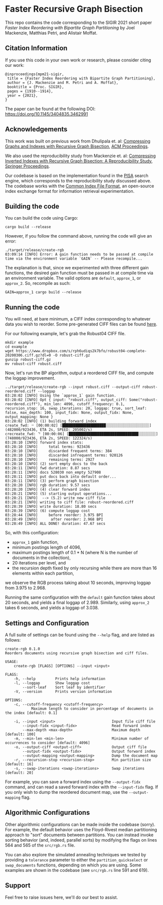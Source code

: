 # Faster Recursive Graph Bisection

This repo contains the code corresponding to the SIGIR 2021 short paper 
*Faster Index Reordering with Bipartite Graph Partitioning* by Joel Mackenzie,
Matthias Petri, and Alistair Moffat. 

## Citation Information
If you use this code in your own work or research, please consider citing
our work:
```
@inproceedings{mpm21-sigir,
 title = {Faster Index Reordering with Bipartite Graph Partitioning},
 author = {J. Mackenzie and M. Petri and A. Moffat},
 booktitle = {Proc. SIGIR},
 pages = {1910--1914},
 year = {2021},
}
```
The paper can be found at the following DOI: https://doi.org/10.1145/3404835.3462991

## Acknowledgements
This work was built on previous work from Dhulipala et. al:
[Compressing Graphs and Indexes with Recursive Graph Bisection](http://www.kdd.org/kdd2016/papers/files/rpp0883-dhulipalaAemb.pdf), 
[ACM Proceedings](https://dl.acm.org/citation.cfm?id=2939862).

We also used the reproducibility study from Mackenzie et. al:
[Compressing Inverted Indexes with Recursive Graph Bisection: A Reproducibility Study](http://engineering.nyu.edu/~suel/papers/bp-ecir19.pdf),
[Springer Proceedings](https://link.springer.com/chapter/10.1007/978-3-030-15712-8_22).

Our codebase is based on the implementation found in the [PISA](https://github.com/pisa-engine/pisa/) search engine, which
corresponds to the reproducibility study discussed above. The codebase works with the
[Common Index File Format](https://github.com/osirrc/ciff), an open-source index exchange format for information
retrieval experimentation.


## Building the code
You can build the code using Cargo:
```
cargo build --release
```

However, if you follow the command above, running the code will give an error:
```
./target/release/create-rgb
03:09:14 [INFO] Error: A gain function needs to be passed at compile time via the environment variable `GAIN` -- Please recompile...
```

The explanation is that, since we experimented with three different gain functions, the desired gain function must be passed in
at compile time via an environment variable. The valid options are `default`, `approx_1`, or `approx_2`. So, recompile as such:
```
GAIN=approx_1 cargo build --release
```

## Running the code
You will need, at bare minimum, a CIFF index corresponding to whatever data you wish to reorder. Some pre-generated CIFF files
can be found [here](https://github.com/osirrc/ciff#reference-lucene-indexes).

For our following example, let's grab the Robust04 CIFF file.
```
mkdir example
cd example
wget https://www.dropbox.com/s/rph6udiqs2k7bfo/robust04-complete-20200306.ciff.gz?dl=0 -O robust-ciff.gz
gunzip robust-ciff.gz
mv robust-ciff robust.ciff
```

Now, let's run the BP algorithm, output a reordered CIFF file, and compute the loggap improvement.
```
../target/release/create-rgb --input robust.ciff --output-ciff robust-reordered.ciff --loggap 
03:28:02 [INFO] Using the `approx_1` gain function.
03:28:02 [INFO] Opt { input: "robust.ciff", output_ciff: Some("robust-reordered.ciff"), min_len: 4096, cutoff_frequency: 0.1, recursion_stop: 16, swap_iterations: 20, loggap: true, sort_leaf: false, max_depth: 100, input_fidx: None, output_fidx: None, output_mapping: None }
03:28:02 [INFO] (1) building forward index
create_fwd: ⠒ [00:00:02] [████████████████████░░░░░░░░░░░░░░░░░░░░] (482000/923436, ETA 2s, SPEED: 205002/s)                                                                                crecreate_fwd: ⠙ [00:00:06] [████████████████████████████████░░░░░░░░] (748000/923436, ETA 2s, SPEED: 122324/s)                                                                             03:28:10 [INFO] forward index stats:
03:28:10 [INFO] 	total terms: 923436
03:28:10 [INFO] 	discarded frequent terms: 384
03:28:10 [INFO] 	discarded infrequent terms: 920126
03:28:10 [INFO] 	remaining terms: 2927
03:28:10 [INFO] (2) sort empty docs to the back
03:28:11 [INFO] fwd duration: 8.87 secs
03:28:11 [INFO] docs 528030 non_empty 527908
03:28:11 [INFO] put docs back into default order...
03:28:11 [INFO] (3) perform graph bisection
03:28:20 [INFO] rgb duration: 9.57 secs
03:28:20 [INFO] (4) clear forward index
03:28:21 [INFO] (5) starting output operations...
03:28:21 [INFO]  --> (5.2) write new ciff file
03:28:21 [INFO] writing to ciff file: robust-reordered.ciff
03:28:39 [INFO] write duration: 18.80 secs
03:28:39 [INFO] (6) compute loggap cost
03:28:44 [INFO] 	before reorder: 3.975 BPI
03:28:49 [INFO] 	 after reorder: 2.968 BPI
03:28:49 [INFO] ALL DONE! duration: 47.67 secs
```

So, with this configuration:
 - `approx_1` gain function,
 - minimum postings length of 4096, 
 - maximum postings length of 0.1 * N (where N is the number of documents in the collection), 
 - 20 iterations per level, and 
 - the recursion depth fixed by only recursing while there are more than 16 elements within each partition,

we observe the RGB process taking about 10 seconds, improving loggap from 3.975 to 2.968.

Running the same configuration with the `default` gain function takes about 20 seconds, and yields a final 
loggap of 2.989. Similarly, using `approx_2` takes 6 seconds, and yields a loggap of 3.038.

## Settings and Configuration

A full suite of settings can be found using the `--help` flag, and are listed as follows:
```
create-rgb 0.1.0
Reorders documents using recursive graph bisection and ciff files.

USAGE:
    create-rgb [FLAGS] [OPTIONS] --input <input>

FLAGS:
    -h, --help         Prints help information
    -l, --loggap       Show loggap cost
        --sort-leaf    Sort leaf by identifier
    -V, --version      Prints version information

OPTIONS:
    -c, --cutoff-frequency <cutoff-frequency>
            Maximum length to consider in percentage of documents in the index [default: 0.1]

    -i, --input <input>                          Input file ciff file
        --input-fidx <input-fidx>                Read forward index
        --max-depth <max-depth>                  Maximum depth [default: 100]
    -m, --min-len <min-len>                      Minimum number of occurrences to consider [default: 4096]
    -o, --output-ciff <output-ciff>              Output ciff file
        --output-fidx <output-fidx>              Output forward index
        --output-mapping <output-mapping>        Dump the document map
    -r, --recursion-stop <recursion-stop>        Min partition size [default: 16]
    -s, --swap-iterations <swap-iterations>      Swap iterations [default: 20]
```

For example, you can save a forward index using the `--output-fidx` command, and can read a saved forward index
with the `--input-fidx` flag. If you only wish to dump the reordered document map, use the `--output-mapping`
flag. 

## Algorithmic Configurations
Other algorithmic configurations can be made inside the codebase (sorry). For example, the default behavior
uses the Floyd-Rivest median partitioning approach to "sort" documents between partitions. You can instead
invoke sorting behavior (and, indeed, parallel sorts) by modifying the flags on lines 564 and 565 of the
`src/rgb.rs` file. 

You can also explore the simulated annealing techniques we tested by providing a `tolerance`
parameter to either the `partition_quickselect` or `swap_documents` functions, depending on
which you are using. Some examples are shown in the codebase (see `src/rgb.rs` line 591 and 619).

## Support
Feel free to raise issues here, we'll do our best to assist.
